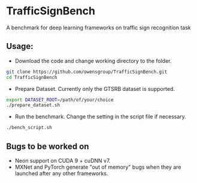 # TrafficSignBench
A benchmark for deep learning frameworks on traffic sign recognition task

## Usage:
* Download the code and change working directory to the folder.
```bash
git clone https://github.com/owensgroup/TrafficSignBench.git
cd TrafficSignBench
```
* Prepare Dataset. Currently only the GTSRB dataset is supported.
```bash
export DATASET_ROOT=/path/of/your/choice
./prepare_dataset.sh
```

* Run the benchmark. Change the setting in the script file if necessary.
```bash
./bench_script.sh
```
## Bugs to be worked on
* Neon support on CUDA 9 + cuDNN v7.
* MXNet and PyTorch generate "out of memory" bugs when they are launched after any other frameworks.

